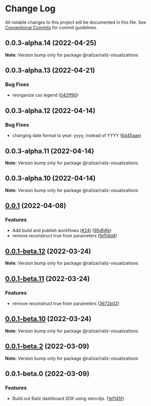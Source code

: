 # Change Log

All notable changes to this project will be documented in this file.
See [Conventional Commits](https://conventionalcommits.org) for commit guidelines.

## 0.0.3-alpha.14 (2022-04-25)

**Note:** Version bump only for package @railzai/railz-visualizations





## 0.0.3-alpha.13 (2022-04-21)


### Bug Fixes

* reorganize css legend ([042ff90](https://github.com/railz-ai/railz-visualizations/commit/042ff9076d4dc847b89104fd657fa80dee87bb24))





## 0.0.3-alpha.12 (2022-04-14)


### Bug Fixes

* changing date format to year: yyyy, instead of YYYY ([6445aae](https://github.com/railz-ai/railz-visualizations/commit/6445aae65e835816dedf43024c863a885923cfc6))





## 0.0.3-alpha.11 (2022-04-14)

**Note:** Version bump only for package @railzai/railz-visualizations





## 0.0.3-alpha.10 (2022-04-14)

**Note:** Version bump only for package @railzai/railz-visualizations





## [0.0.1](https://github.com/railz-ai/railz-visualizations/compare/@railzai/railz-visualizations@0.0.1-beta.8...@railzai/railz-visualizations@0.0.1) (2022-04-08)

### Features

- Add build and publish workflows ([#24](https://github.com/railz-ai/railz-visualizations/issues/24)) ([95dfdfe](https://github.com/railz-ai/railz-visualizations/commit/95dfdfec6b0fc0aa9f62b05ae69a7ddaf3e4e586))
- remove reconstruct true from parameters ([fef58d4](https://github.com/railz-ai/railz-visualizations/commit/fef58d47fb0caa5779583247f68d602b92171288))

## [0.0.1-beta.12](https://github.com/railz-ai/railz-visualizations/compare/@railzai/railz-visualizations@0.0.1-beta.11...@railzai/railz-visualizations@0.0.1-beta.12) (2022-03-24)

**Note:** Version bump only for package @railzai/railz-visualizations

## [0.0.1-beta.11](https://github.com/railz-ai/railz-visualizations/compare/@railzai/railz-visualizations@0.0.1-beta.10...@railzai/railz-visualizations@0.0.1-beta.11) (2022-03-24)

### Features

- remove reconstruct true from parameters ([3672b02](https://github.com/railz-ai/railz-visualizations/commit/3672b02d76c02256b6cde256074ec55711ea0325))

## [0.0.1-beta.10](https://github.com/railz-ai/railz-visualizations/compare/@railzai/railz-visualizations@0.0.1-beta.8...@railzai/railz-visualizations@0.0.1-beta.10) (2022-03-24)

**Note:** Version bump only for package @railzai/railz-visualizations

## [0.0.1-beta.2](https://github.com/railz-ai/railz-visualizations/compare/@railzai/railz-visualizations@0.0.1-beta.0...@railzai/railz-visualizations@0.0.1-beta.2) (2022-03-09)

**Note:** Version bump only for package @railzai/railz-visualizations

## 0.0.1-beta.0 (2022-03-09)

### Features

- Build out Railz dashboard SDK using stenciljs. ([1ef145f](https://github.com/railz-ai/railz-visualizations/commit/1ef145f0e66cb1b6308fa784ebd1ec8c0f3423bf))
